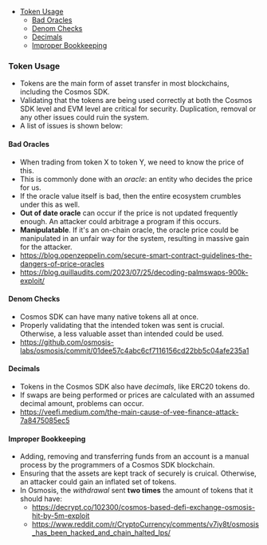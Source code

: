 - [Token Usage](#token-usage)
  - [Bad Oracles](#bad-oracles)
  - [Denom Checks](#denom-checks)
  - [Decimals](#decimals)
  - [Improper Bookkeeping](#improper-bookkeeping)

### Token Usage
- Tokens are the main form of asset transfer in most blockchains, including the Cosmos SDK. 
- Validating that the tokens are being used correctly at both the Cosmos SDK level and EVM level are critical for security. Duplication, removal or any other issues could ruin the system. 
- A list of issues is shown below: 

#### Bad Oracles
- When trading from token X to token Y, we need to know the price of this. 
- This is commonly done with an *oracle*: an entity who decides the price for us. 
- If the oracle value itself is bad, then the entire ecosystem crumbles under this as well. 
- **Out of date oracle** can occur if the price is not updated frequently enough. An attacker could arbitrage a program if this occurs. 
- **Manipulatable**. If it's an on-chain oracle, the oracle price could be manipulated in an unfair way for the system, resulting in massive gain for the attacker. 
- https://blog.openzeppelin.com/secure-smart-contract-guidelines-the-dangers-of-price-oracles 
- https://blog.quillaudits.com/2023/07/25/decoding-palmswaps-900k-exploit/

#### Denom Checks 
- Cosmos SDK can have many native tokens all at once. 
- Properly validating that the intended token was sent is crucial. Otherwise, a less valuable asset than intended could be used. 
- https://github.com/osmosis-labs/osmosis/commit/01dee57c4abc6cf7116156cd22bb5c04afe235a1

#### Decimals
- Tokens in the Cosmos SDK also have *decimals*, like ERC20 tokens do. 
- If swaps are being performed or prices are calculated with an assumed decimal amount, problems can occur. 
- https://veefi.medium.com/the-main-cause-of-vee-finance-attack-7a8475085ec5

#### Improper Bookkeeping 
- Adding, removing and transferring funds from an account is a manual process by the programmers of a Cosmos SDK blockchain. 
- Ensuring that the assets are kept track of securely is cruical. Otherwise, an attacker could gain an inflated set of tokens. 
- In Osmosis, the *withdrawal* sent **two times** the amount of tokens that it should have: 
    - https://decrypt.co/102300/cosmos-based-defi-exchange-osmosis-hit-by-5m-exploit 
    - https://www.reddit.com/r/CryptoCurrency/comments/v7iy8t/osmosis_has_been_hacked_and_chain_halted_lps/
